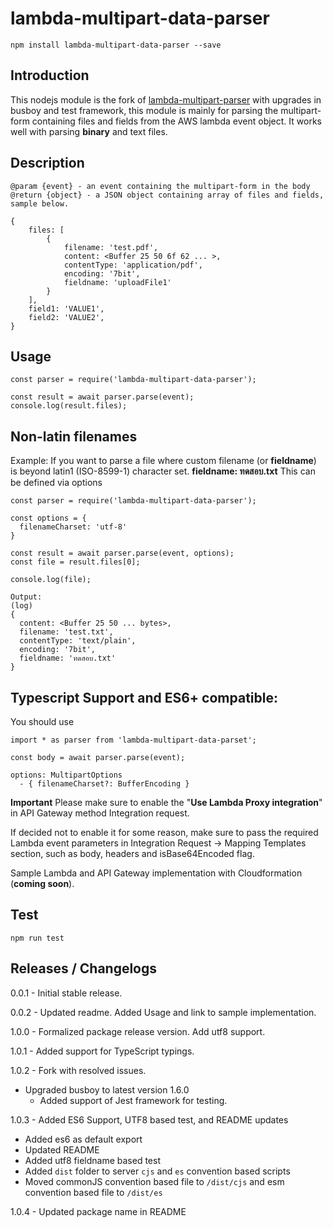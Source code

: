 # lambda-multipart-data-parser

```
npm install lambda-multipart-data-parser --save
```

## Introduction

This nodejs module is the fork of [lambda-multipart-parser](https://github.com/francismeynard/lambda-multipart-parser.git "lambda-multipart-parser") with upgrades in busboy and test framework, this module is mainly for parsing the multipart-form containing files and fields from the AWS lambda event object. It works well with parsing **binary** and text files.

## Description

```
@param {event} - an event containing the multipart-form in the body
@return {object} - a JSON object containing array of files and fields, sample below.

{
    files: [
        {
            filename: 'test.pdf',
            content: <Buffer 25 50 6f 62 ... >,
            contentType: 'application/pdf',
            encoding: '7bit',
            fieldname: 'uploadFile1'
        }
    ],
    field1: 'VALUE1',
    field2: 'VALUE2',
}
```

## Usage

```
const parser = require('lambda-multipart-data-parser');

const result = await parser.parse(event);
console.log(result.files);
```

## Non-latin filenames

Example: If you want to parse a file where custom filename (or **fieldname**) is beyond latin1 (ISO-8599-1) character set.
**fieldname: ทดสอบ.txt**
This can be defined via options

```
const parser = require('lambda-multipart-data-parser');

const options = {
  filenameCharset: 'utf-8'
}

const result = await parser.parse(event, options);
const file = result.files[0];

console.log(file);

Output:
(log)
{
  content: <Buffer 25 50 ... bytes>,
  filename: 'test.txt',
  contentType: 'text/plain',
  encoding: '7bit',
  fieldname: 'ทดสอบ.txt'
}
```

## Typescript Support and ES6+ compatible:

You should use

```
import * as parser from 'lambda-multipart-data-parset';

const body = await parser.parse(event);
```

```
options: MultipartOptions
  - { filenameCharset?: BufferEncoding }
```

**Important**
Please make sure to enable the "**Use Lambda Proxy integration**" in API Gateway method Integration request.

If decided not to enable it for some reason, make sure to pass the required Lambda event parameters in Integration Request -> Mapping Templates section, such as body, headers and isBase64Encoded flag.

Sample Lambda and API Gateway implementation with Cloudformation (**coming soon**).

## Test

```
npm run test
```

## Releases / Changelogs

0.0.1 - Initial stable release.

0.0.2 - Updated readme. Added Usage and link to sample implementation.

1.0.0 - Formalized package release version. Add utf8 support.

1.0.1 - Added support for TypeScript typings.

1.0.2 - Fork with resolved issues.

* Upgraded busboy to latest version 1.6.0
  * Added support of Jest framework for testing.

1.0.3 - Added ES6 Support, UTF8 based test, and README updates

* Added es6 as default export
* Updated README
* Added utf8 fieldname based test
* Added `dist` folder to server `cjs` and `es` convention based scripts
* Moved commonJS convention based file to `/dist/cjs` and esm convention based file to `/dist/es`

1.0.4 - Updated package name in README
